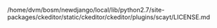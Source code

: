 /home/dvm/bosm/newdjango/local/lib/python2.7/site-packages/ckeditor/static/ckeditor/ckeditor/plugins/scayt/LICENSE.md